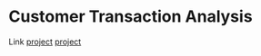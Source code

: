 # Customer Transaction Analysis
Link [project](bit.ly/3l6Tvi8)
<a href="bit.ly/3l6Tvi8" target="_blank">project</a>
